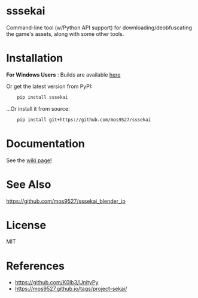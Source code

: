 # sssekai
Command-line tool (w/Python API support) for downloading/deobfuscating the game's assets, along with some other tools.

# Installation
**For Windows Users** : Builds are available [here](https://github.com/mos9527/sssekai/releases)

Or get the latest version from PyPI:
```bash
    pip install sssekai
```
...Or install it from source:
```bash
    pip install git+https://github.com/mos9527/sssekai
```

# Documentation
See the [wiki page!](https://github.com/mos9527/sssekai/wiki)

# See Also
https://github.com/mos9527/sssekai_blender_io

# License
MIT

# References
- https://github.com/K0lb3/UnityPy
- https://mos9527.github.io/tags/project-sekai/